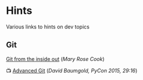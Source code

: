 # Hints

Various links to hints on dev topics

## Git

[Git from the inside out](https://maryrosecook.com/blog/post/git-from-the-inside-out) (*Mary Rose Cook*)

:tv: [Advanced Git](https://www.youtube.com/watch?v=4EOZvow1mk4) (*David Baumgold, PyCon 2015, 29:16*)
